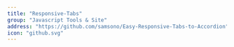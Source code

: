 ```yaml
---
title: "Responsive-Tabs"
group: "Javascript Tools & Site"
address: "https://github.com/samsono/Easy-Responsive-Tabs-to-Accordion"
icon: "github.svg"
---
```


